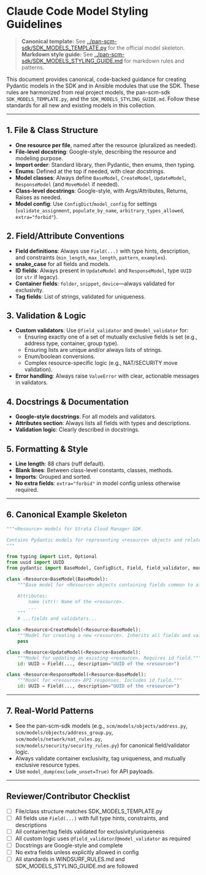 # Claude Code Model Styling Guidelines

> **Canonical template:** See [../pan-scm-sdk/SDK_MODELS_TEMPLATE.py](../pan-scm-sdk/SDK_MODELS_TEMPLATE.py) for the official model skeleton.
> **Markdown style guide:** See [../pan-scm-sdk/SDK_MODELS_STYLING_GUIDE.md](../pan-scm-sdk/SDK_MODELS_STYLING_GUIDE.md) for markdown rules and patterns.

This document provides canonical, code-backed guidance for creating Pydantic models in the SDK and in Ansible modules that use the SDK. These rules are harmonized from real project models, the pan-scm-sdk `SDK_MODELS_TEMPLATE.py`, and the `SDK_MODELS_STYLING_GUIDE.md`. Follow these standards for all new and existing models in this collection.

---

## 1. File & Class Structure
- **One resource per file**, named after the resource (pluralized as needed).
- **File-level docstring**: Google-style, describing the resource and modeling purpose.
- **Import order**: Standard library, then Pydantic, then enums, then typing.
- **Enums**: Defined at the top if needed, with clear docstrings.
- **Model classes**: Always define `BaseModel`, `CreateModel`, `UpdateModel`, `ResponseModel` (and `MoveModel` if needed).
- **Class-level docstrings**: Google-style, with Args/Attributes, Returns, Raises as needed.
- **Model config**: Use `ConfigDict`/`model_config` for settings (`validate_assignment`, `populate_by_name`, `arbitrary_types_allowed`, `extra="forbid"`).

## 2. Field/Attribute Conventions
- **Field definitions**: Always use `Field(...)` with type hints, description, and constraints (`min_length`, `max_length`, `pattern`, `examples`).
- **snake_case** for all fields and models.
- **ID fields**: Always present in `UpdateModel` and `ResponseModel`, type `UUID` (or `str` if legacy).
- **Container fields**: `folder`, `snippet`, `device`—always validated for exclusivity.
- **Tag fields**: List of strings, validated for uniqueness.

## 3. Validation & Logic
- **Custom validators**: Use `@field_validator` and `@model_validator` for:
  - Ensuring exactly one of a set of mutually exclusive fields is set (e.g., address type, container, group type).
  - Ensuring lists are unique and/or always lists of strings.
  - Enum/boolean conversions.
  - Complex resource-specific logic (e.g., NAT/SECURITY move validation).
- **Error handling**: Always raise `ValueError` with clear, actionable messages in validators.

## 4. Docstrings & Documentation
- **Google-style docstrings**: For all models and validators.
- **Attributes section**: Always lists all fields with types and descriptions.
- **Validation logic**: Clearly described in docstrings.

## 5. Formatting & Style
- **Line length**: 88 chars (ruff default).
- **Blank lines**: Between class-level constants, classes, methods.
- **Imports**: Grouped and sorted.
- **No extra fields**: `extra="forbid"` in model config unless otherwise required.

---

## 6. Canonical Example Skeleton

```python
"""<Resource> models for Strata Cloud Manager SDK.

Contains Pydantic models for representing <resource> objects and related data.
"""

from typing import List, Optional
from uuid import UUID
from pydantic import BaseModel, ConfigDict, Field, field_validator, model_validator

class <Resource>BaseModel(BaseModel):
    """Base model for <Resource> objects containing fields common to all CRUD operations.

    Attributes:
        name (str): Name of the <resource>.
        ...
    """
    # ...fields and validators...

class <Resource>CreateModel(<Resource>BaseModel):
    """Model for creating a new <resource>. Inherits all fields and validators."""
    pass

class <Resource>UpdateModel(<Resource>BaseModel):
    """Model for updating an existing <resource>. Requires id field."""
    id: UUID = Field(..., description="UUID of the <resource>")

class <Resource>ResponseModel(<Resource>BaseModel):
    """Model for <resource> API responses. Includes id field."""
    id: UUID = Field(..., description="UUID of the <resource>")
```

---

## 7. Real-World Patterns
- See the pan-scm-sdk models (e.g., `scm/models/objects/address.py`, `scm/models/objects/address_group.py`, `scm/models/network/nat_rules.py`, `scm/models/security/security_rules.py`) for canonical field/validator logic.
- Always validate container exclusivity, tag uniqueness, and mutually exclusive resource types.
- Use `model_dump(exclude_unset=True)` for API payloads.

---

## Reviewer/Contributor Checklist
- [ ] File/class structure matches SDK_MODELS_TEMPLATE.py
- [ ] All fields use `Field(...)` with full type hints, constraints, and descriptions
- [ ] All container/tag fields validated for exclusivity/uniqueness
- [ ] All custom logic uses `@field_validator`/`@model_validator` as required
- [ ] Docstrings are Google-style and complete
- [ ] No extra fields unless explicitly allowed in config
- [ ] All standards in WINDSURF_RULES.md and SDK_MODELS_STYLING_GUIDE.md are followed
